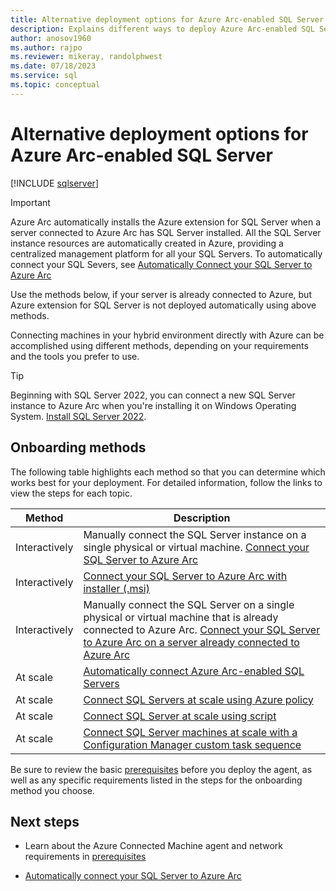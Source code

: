 ```yaml
---
title: Alternative deployment options for Azure Arc-enabled SQL Server
description: Explains different ways to deploy Azure Arc-enabled SQL Server.
author: anosov1960
ms.author: rajpo
ms.reviewer: mikeray, randolphwest
ms.date: 07/18/2023
ms.service: sql
ms.topic: conceptual
---
```


# Alternative deployment options for Azure Arc-enabled SQL Server

[!INCLUDE [sqlserver](../../includes/applies-to-version/sqlserver.md)]

> [!IMPORTANT]  
> Azure Arc automatically installs the Azure extension for SQL Server when a server connected to Azure Arc has SQL Server installed. All the SQL Server instance resources are automatically created in Azure, providing a centralized management platform for all your SQL Servers.
To automatically connect your SQL Severs, see [Automatically Connect your SQL Server to Azure Arc](automatically-connect.md)
>

Use the methods below, if your server is already connected to Azure, but Azure extension for SQL Server is not deployed automatically using above methods.

Connecting machines in your hybrid environment directly with Azure can be accomplished using different methods, depending on your requirements and the tools you prefer to use.

> [!TIP]
> Beginning with SQL Server 2022, you can connect a new SQL Server instance to Azure Arc when you're installing it on Windows Operating System.  [Install SQL Server 2022](../../database-engine/install-windows/install-sql-server-from-the-installation-wizard-setup.md#install-sql-server-2022).

## Onboarding methods

The following table highlights each method so that you can determine which works best for your deployment. For detailed information, follow the links to view the steps for each topic.

| Method | Description |
| ------ | ----- |
| Interactively | Manually connect the SQL Server instance on a single physical or virtual machine. [Connect your SQL Server to Azure Arc](automatically-connect.md)|
| Interactively | [Connect your SQL Server to Azure Arc with installer (.msi)](connect-with-installer.md) |
| Interactively | Manually connect the SQL Server on a single physical or virtual machine that is already connected to Azure Arc. [Connect your SQL Server to Azure Arc on a server already connected to Azure Arc](connect-already-enabled.md)|
|At scale|[Automatically connect Azure Arc-enabled SQL Servers](connect-at-scale-autodeploy.md)|
| At scale | [Connect SQL Servers at scale using Azure policy](connect-at-scale-policy.md)|
| At scale | [Connect SQL Server at scale using script](connect-at-scale-script.md)|
| At scale | [Connect SQL Server machines at scale with a Configuration Manager custom task sequence](onboard-configuration-manager-custom-task.MD)|

Be sure to review the basic [prerequisites](prerequisites.md) before you deploy the agent, as well as any specific requirements listed in the steps for the onboarding method you choose.

## Next steps

* Learn about the Azure Connected Machine agent and network requirements in [prerequisites](prerequisites.md)
- [Automatically connect your SQL Server to Azure Arc](automatically-connect.md)